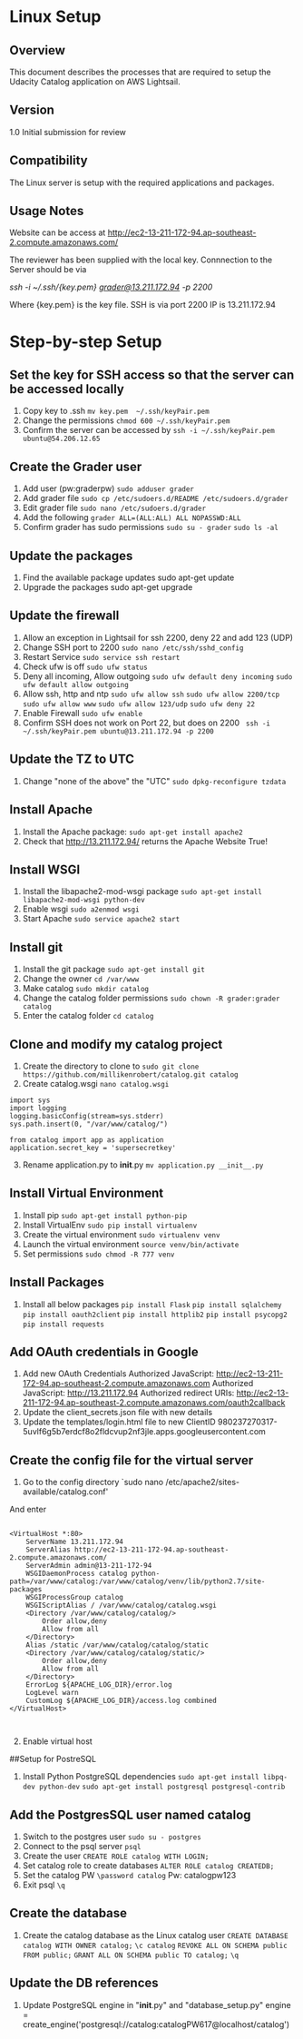# Linux Setup
## Overview
This document describes the processes that are required to setup the Udacity Catalog application on AWS Lightsail.

## Version
1.0 Initial submission for review

## Compatibility
The Linux server is setup with the required applications and packages.

## Usage Notes
Website can be access at http://ec2-13-211-172-94.ap-southeast-2.compute.amazonaws.com/

The reviewer has been supplied with the local key. Connnection to the Server should be via

*ssh -i ~/.ssh/{key.pem} grader@13.211.172.94 -p 2200*

Where {key.pem} is the key file.
SSH is via port 2200
IP is 13.211.172.94



# Step-by-step Setup

## Set the key for SSH access so that the server can be accessed locally
1. Copy key to .ssh
`mv key.pem  ~/.ssh/keyPair.pem`
2. Change the permissions
`chmod 600 ~/.ssh/keyPair.pem`
3. Confirm the server can be accessed by
`ssh -i ~/.ssh/keyPair.pem ubuntu@54.206.12.65`

## Create the Grader user
1. Add user (pw:graderpw)
`sudo adduser grader`
2. Add grader file
`sudo cp /etc/sudoers.d/README /etc/sudoers.d/grader`
3. Edit grader file
`sudo nano /etc/sudoers.d/grader`
4. Add the following
`grader ALL=(ALL:ALL) ALL NOPASSWD:ALL`
5. Confirm grader has sudo permissions
`sudo su - grader`
`sudo ls -al`

## Update the packages
1. Find the available package updates
sudo apt-get update
2. Upgrade the packages
sudo apt-get upgrade

## Update the firewall
1. Allow an exception in Lightsail for ssh 2200, deny 22 and add 123 (UDP)
2. Change SSH port to 2200
`sudo nano /etc/ssh/sshd_config`
3. Restart Service
`sudo service ssh restart`
4. Check ufw is off
`sudo ufw status`
5. Deny all incoming, Allow outgoing
`sudo ufw default deny incoming`
`sudo ufw default allow outgoing`
6. Allow ssh, http and ntp
`sudo ufw allow ssh`
`sudo ufw allow 2200/tcp`
`sudo ufw allow www`
`sudo ufw allow 123/udp`
`sudo ufw deny 22`
7. Enable Firewall
`sudo ufw enable`
8. Confirm SSH does not work on Port 22, but does on 2200
` ssh -i ~/.ssh/keyPair.pem ubuntu@13.211.172.94 -p 2200`

## Update the TZ to UTC
1. Change "none of the above" the "UTC"
`sudo dpkg-reconfigure tzdata`

## Install Apache
1. Install the Apache package:
`sudo apt-get install apache2`
2. Check that http://13.211.172.94/ returns the Apache Website
True!

## Install WSGI
1. Install the libapache2-mod-wsgi package
`sudo apt-get install libapache2-mod-wsgi python-dev`
2. Enable wsgi
`sudo a2enmod wsgi`
3. Start Apache
`sudo service apache2 start`


## Install git
1. Install the git package
`sudo apt-get install git`
2. Change the owner
`cd /var/www`
3. Make catalog
`sudo mkdir catalog`
4. Change the catalog folder permissions
`sudo chown -R grader:grader catalog`
5. Enter the catalog folder
`cd catalog`


## Clone and modify my catalog project
1. Create the directory to clone to
`sudo git clone https://github.com/millikenrobert/catalog.git catalog`
2. Create catalog.wsgi
`nano catalog.wsgi`

```
import sys
import logging
logging.basicConfig(stream=sys.stderr)
sys.path.insert(0, "/var/www/catalog/")

from catalog import app as application
application.secret_key = 'supersecretkey'
```
3. Rename application.py to __init__.py
`mv application.py __init__.py`


## Install Virtual Environment
1. Install pip
`sudo apt-get install python-pip`
2. Install VirtualEnv
`sudo pip install virtualenv`
3. Create the virtual environment
`sudo virtualenv venv`
4. Launch the virtual environment
`source venv/bin/activate`
5. Set permissions
`sudo chmod -R 777 venv`

## Install Packages
1. Install all below packages
`pip install Flask`
`pip install sqlalchemy`
`pip install oauth2client`
`pip install httplib2`
`pip install psycopg2`
`pip install requests`


## Add OAuth credentials in Google
1. Add new OAuth Credentials
Authorized JavaScript: http://ec2-13-211-172-94.ap-southeast-2.compute.amazonaws.com
Authorized JavaScript: http://13.211.172.94
Authorized redirect URIs: http://ec2-13-211-172-94.ap-southeast-2.compute.amazonaws.com/oauth2callback
2. Update the client_secrets.json file with new details
3. Update the templates/login.html file to new ClientID
980237270317-5uvlf6g5b7erdcf8o2fldcvup2nf3jle.apps.googleusercontent.com



## Create the config file for the virtual server
1. Go to the config directory
`sudo nano /etc/apache2/sites-available/catalog.conf'

And enter

```

<VirtualHost *:80>
    ServerName 13.211.172.94
    ServerAlias http://ec2-13-211-172-94.ap-southeast-2.compute.amazonaws.com/
    ServerAdmin admin@13-211-172-94
    WSGIDaemonProcess catalog python-path=/var/www/catalog:/var/www/catalog/venv/lib/python2.7/site-packages
    WSGIProcessGroup catalog
    WSGIScriptAlias / /var/www/catalog/catalog.wsgi
    <Directory /var/www/catalog/catalog/>
        Order allow,deny
        Allow from all
    </Directory>
    Alias /static /var/www/catalog/catalog/static
    <Directory /var/www/catalog/catalog/static/>
        Order allow,deny
        Allow from all
    </Directory>
    ErrorLog ${APACHE_LOG_DIR}/error.log
    LogLevel warn
    CustomLog ${APACHE_LOG_DIR}/access.log combined
</VirtualHost>



```

2. Enable virtual host

##Setup for PostreSQL
1. Install Python PostgreSQL dependencies
`sudo apt-get install libpq-dev python-dev`
`sudo apt-get install postgresql postgresql-contrib`


## Add the PostgresSQL user named catalog
1. Switch to the postgres user
`sudo su - postgres`
2. Connect to the psql server
`psql`
3. Create the user
`CREATE ROLE catalog WITH LOGIN;`
4. Set catalog role to create databases
`ALTER ROLE catalog CREATEDB;`
5. Set the catalog PW
`\password catalog`
Pw: catalogpw123
6. Exit psql
`\q`


## Create the database
1. Create the catalog database as the Linux catalog user
`CREATE DATABASE catalog WITH OWNER catalog;`
`\c catalog`
`REVOKE ALL ON SCHEMA public FROM public;`
`GRANT ALL ON SCHEMA public TO catalog;`
`\q`


## Update the DB references
1. Update PostgreSQL engine in "__init__.py" and "database_setup.py"
engine = create_engine('postgresql://catalog:catalogPW617@localhost/catalog')




